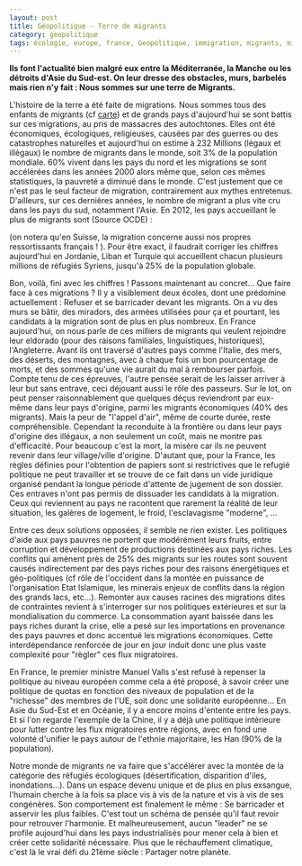```yaml
---
layout: post
title: Géopolitique - Terre de migrants
category: geopolitique
tags: écologie, europe, france, Geopolitique, immigration, migrants, migration, monde, Réflexion, réfugiés, terre
---
```

**Ils font l'actualité bien malgré eux entre la Méditerranée, la Manche ou les détroits d'Asie du Sud-est. On leur dresse des obstacles, murs, barbelés mais rien n'y fait : Nous sommes sur une terre de Migrants.**

L'histoire de la terre a été faite de migrations. Nous sommes tous des enfants de migrants (cf <a href="http://fr.cdn.v5.futura-sciences.com/sources/images/actu/rte/TheHumanFamilyTree_095_c_National_Geographic_Maps.JPG">carte</a>) et de grands pays d'aujourd'hui se sont battis sur ces migrations, au pris de massacres des autochtones. Elles ont été économiques, écologiques, religieuses, causées par des guerres ou des catastrophes naturelles et aujourd'hui on estime à 232 Millions (légaux et illégaux) le nombre de migrants dans le monde, soit 3% de la population mondiale. 60% vivent dans les pays du nord et les migrations se sont accélérées dans les années 2000 alors même que, selon ces mêmes statistiques, la pauvreté a diminué dans le monde. C'est justement que ce n'est pas le seul facteur de migration, contrairement aux mythes entretenus. D'ailleurs, sur ces dernières années, le nombre de migrant a plus vite cru dans les pays du sud, notamment l'Asie. En 2012, les pays accueillant le plus de migrants sont (Source OCDE) :

(on notera qu'en Suisse, la migration concerne aussi nos propres ressortissants français ! ). Pour être exact, il faudrait corriger les chiffres aujourd'hui en Jordanie, Liban et Turquie qui accueillent chacun plusieurs millions de réfugiés Syriens, jusqu'à 25% de la population globale.

Bon, voilà, fini avec les chiffres ! Passons maintenant au concret... Que faire face à ces migrations ? Il y a visiblement deux écoles, dont une prédomine actuellement : Refuser et se barricader devant les migrants. On a vu des murs se bâtir, des miradors, des armées utilisées pour ça et pourtant, les candidats à la migration sont de plus en plus nombreux. En France aujourd'hui, on nous parle de ces milliers de migrants qui veulent rejoindre leur eldorado (pour des raisons familiales, linguistiques, historiques), l'Angleterre. Avant ils ont traversé d'autres pays comme l'Italie, des mers, des déserts, des montagnes, avec à chaque fois un bon pourcentage de morts, et des sommes qu'une vie aurait du mal à rembourser parfois. Compte tenu de ces épreuves, l'autre pensée serait de les laisser arriver à leur but sans entrave, ceci déjouant aussi le rôle des passeurs. Sur le lot, on peut penser raisonnablement que quelques déçus reviendront par eux-même dans leur pays d'origine, parmi les migrants économiques (40% des migrants). Mais la peur de "l'appel d'air", même de courte durée, reste compréhensible. Cependant la reconduite à la frontière ou dans leur pays d'origine des illégaux, a non seulement un coût, mais ne montre pas d'efficacité. Pour beaucoup c'est la mort, la misère car ils ne peuvent revenir dans leur village/ville d'origine. D'autant que, pour la France, les règles définies pour l'obtention de papiers sont si restrictives que le refugié politique ne peut travailler et se trouve de ce fait dans un vide juridique organisé pendant la longue période d'attente de jugement de son dossier. Ces entraves n'ont pas permis de dissuader les candidats à la migration. Ceux qui reviennent au pays ne racontent que rarement la réalité de leur situation, les galères de logement, le froid, l'esclavagisme "moderne", ...

Entre ces deux solutions opposées, il semble ne rien exister. Les politiques d'aide aux pays pauvres ne portent que modérément leurs fruits, entre corruption et développement de productions destinées aux pays riches. Les conflits qui amènent près de 25% des migrants sur les routes sont souvent causés indirectement par des pays riches pour des raisons énergétiques et géo-politiques (cf rôle de l'occident dans la montée en puissance de l'organisation Etat Islamique, les minerais enjeux de conflits dans la région des grands lacs, etc...). Remonter aux causes racines des migrations dites de contraintes revient à s'interroger sur nos politiques extérieures et sur la mondialisation du commerce. La consommation ayant baissée dans les pays riches durant la crise, elle a pesé sur les importations en provenance des pays pauvres et donc accentué les migrations économiques. Cette interdépendance renforcée de jour en jour induit donc une plus vaste complexité pour "règler" ces flux migratoires.

En France, le premier ministre Manuel Valls s'est refusé à repenser la politique au niveau européen comme cela a été proposé, à savoir créer une politique de quotas en fonction des niveaux de population et de la "richesse" des membres de l'UE, soit donc une solidarité européenne... En Asie du Sud-Est et en Océanie, il y a encore moins d'entente entre les pays. Et si l'on regarde l'exemple de la Chine, il y a déjà une politique intérieure pour lutter contre les flux migratoires entre régions, avec en fond une volonté d'unifier le pays autour de l'ethnie majoritaire, les Han (90% de la population).

Notre monde de migrants ne va faire que s'accélérer avec la montée de la catégorie des réfugiés écologiques (désertification, disparition d'iles, inondations...). Dans un espace devenu unique et de plus en plus exsangue, l'humain cherche à la fois sa place vis à vis de la nature et vis à vis de ses congénères. Son comportement est finalement le même : Se barricader et asservir les plus faibles. C'est tout un schéma de pensée qu'il faut revoir pour retrouver l'harmonie. Et malheureusement, aucun "leader" ne se profile aujourd'hui dans les pays industrialisés pour mener cela à bien et créer cette solidarité nécessaire. Plus que le réchauffement climatique, c'est là le vrai défi du 21ème siècle : Partager notre planète.

